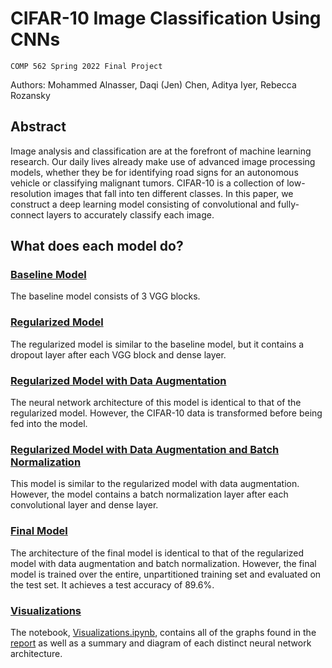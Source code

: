 # CIFAR-10 Image Classification Using CNNs
`COMP 562 Spring 2022 Final Project`

Authors: Mohammed Alnasser, Daqi (Jen) Chen, Aditya Iyer, Rebecca Rozansky

## Abstract

Image analysis and classification are at the forefront of machine learning research. Our daily lives already make use of advanced image processing models, whether they be for identifying road signs for an autonomous vehicle or classifying malignant tumors. CIFAR-10 is a collection of low-resolution images that fall into ten different classes. In this paper, we construct a deep learning model consisting of convolutional and fully-connect layers to accurately classify each image.

## What does each model do?

### [Baseline Model](Baseline_Model.ipynb)

The baseline model consists of 3 VGG blocks.

### [Regularized Model](Regularized_Model.ipynb)

The regularized model is similar to the baseline model, but it contains a dropout layer after each VGG block and dense layer.

### [Regularized Model with Data Augmentation](Model_with_Data_Augmentation.ipynb)

The neural network architecture of this model is identical to that of the regularized model. However, the CIFAR-10 data is transformed before being fed into the model.

### [Regularized Model with Data Augmentation and Batch Normalization](Model_with_Batch_Normalization.ipynb)

This model is similar to the regularized model with data augmentation. However, the model contains a batch normalization layer after each convolutional layer and dense layer.

### [Final Model](Final_Model.ipynb)

The architecture of the final model is identical to that of the regularized model with data augmentation and batch normalization. However, the final model is trained over the entire, unpartitioned training set and evaluated on the test set. It achieves a test accuracy of 89.6%.

### [Visualizations](Visualizations.ipynb)

The notebook, <a href="Visualizations.ipynb">Visualizations.ipynb</a>, contains all of the graphs found in the <a href="Report.pdf">report</a> as well as a summary and diagram of each distinct neural network architecture.
